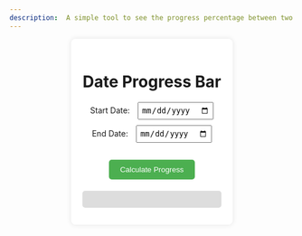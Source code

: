 ```yaml
---
description:  A simple tool to see the progress percentage between two dates today.
---
```


<head->
    <style>
        .container-local {
            background: white;
            padding: 20px;
            border-radius: 8px;
            box-shadow: 0 0 10px rgba(0, 0, 0, 0.1);
            text-align: center;
            max-width: fit-content;
            margin: auto;
        }
        .input-container-local {
            margin-bottom: 10px;
        }
        input.date-local {
            padding: 5px;
            margin-left: 10px;
        }
        .button-local {
            padding: 10px 20px;
            margin-top: 20px;
            background-color: #4CAF50;
            color: white;
            border: none;
            border-radius: 5px;
            cursor: pointer;
        }
        .button-local:hover {
            background-color: #45a049;
        }
        .progress-container-local {
            margin-top: 20px;
            width: 100%;
            background-color: #ddd;
            border-radius: 5px;
            overflow: hidden;
        }
        .progress-bar {
            height: 30px;
            width: 0;
            background-color: #4CAF50;
            transition: width 0.5s;
        }
        .progress-percentage {
            margin-top: 10px;
            font-size: 16px;
        }
    </style>
<head->
    
<body->
    <div class="container-local">
        <h1>Date Progress Bar</h1>
        <div class="input-container-local">
            <label for="start-date">Start Date:</label>
            <input class="date-local" type="date" id="start-date">
        </div>
        <div class="input-container-local">
            <label for="end-date">End Date:</label>
            <input class="date-local" type="date" id="end-date">
        </div>
        <button class="button-local" onclick="calculateProgress()">Calculate Progress</button>
        <div class="progress-container-local">
            <div id="progress-bar" class="progress-bar"></div>
        </div>
        <div id="progress-percentage" class="progress-percentage"></div>
    </div>
</body->

<script>
    window.onload = function() {
        const urlParams = new URLSearchParams(window.location.search);
        const startDateParam = urlParams.get('start');
        const endDateParam = urlParams.get('end');
        if (startDateParam) {
            document.getElementById('start-date').value = startDateParam;
        }
        if (endDateParam) {
            document.getElementById('end-date').value = endDateParam;
        }
        if (startDateParam && endDateParam) {
            calculateProgress();
        }
    }
    function calculateProgress() {
        const startDate = new Date(document.getElementById('start-date').value);
        const endDate = new Date(document.getElementById('end-date').value);
        const today = new Date();
        if (isNaN(startDate) || isNaN(endDate)) {
            alert('Please enter valid start and end dates.');
            return;
        }
        if (startDate > endDate) {
            alert('End date should be greater than start date.');
            return;
        }
        if (today < startDate) {
            alert('Start date should be in the past or today.');
            return;
        }
        const totalDays = (endDate - startDate) / (1000 * 60 * 60 * 24);
        const elapsedDays = (today - startDate) / (1000 * 60 * 60 * 24);
        const progressPercentage = Math.min((elapsedDays / totalDays) * 100, 100);
        const progressBar = document.getElementById('progress-bar');
        const progressText = document.getElementById('progress-percentage');
        progressBar.style.width = progressPercentage + '%';
        progressText.textContent = `Progress: ${progressPercentage.toFixed(1)}%`;
        // Update the query string in the URL
        const newUrl = `${window.location.pathname}?start=${document.getElementById('start-date').value}&end=${document.getElementById('end-date').value}`;
        window.history.pushState({ path: newUrl }, '', newUrl);
        // Update the page title
        document.title = `${progressPercentage.toFixed(1)}% - Date Progress Bar`;
    }
</script>

